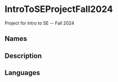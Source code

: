 # IntroToSEProjectFall2024
Project for Intro to SE -- Fall 2024

## Names

## Description

## Languages

